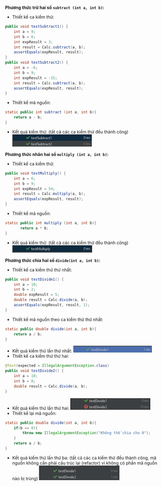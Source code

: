 **Phương thức trừ hai số ```subtract (int a, int b)```:**
- Thiết kế ca kiểm thử: 
```java
public void testSubtract1() {
    int a = 9;
    int b = 6;
    int expResult = 3;
    int result = Calc.subtract(a, b);
    assertEquals(expResult, result);
}
public void testSubtract2() {
    int a = -6;
    int b = 9;
    int expResult = -15;
    int result = Calc.subtract(a, b);
    assertEquals(expResult, result);
}
```
- Thiết kế mã nguồn:
```java
static public int subtract (int a, int b){
    return a - b;
}
``` 
- Kết quả kiểm thử: (tất cả các ca kiểm thử đều thành công)
![SubtractTest](./images/Chapter4-1_Image1.png)

**Phương thức nhân hai số ```multiply (int a, int b)```:**
- Thiết kế ca kiểm thử: 
```java
public void testMultiply() {
    int a = 6;
    int b = 9;
    int expResult = 54;
    int result = Calc.multiply(a, b);
    assertEquals(expResult, result);
}
```
- Thiết kế mã nguồn:
```java
static public int multiply (int a, int b){
       return a * b;
}
``` 
- Kết quả kiểm thử: (tất cả các ca kiểm thử đều thành công)
![MultiplyTest](./images/Chapter4-1_Image2.png)

**Phương thức chia hai số ```divide(int a, int b)```:**
- Thiết kế ca kiểm thử thứ nhất: 
```java
public void testDivide1() {
    int a = 10;
    int b = 2;
    double expResult = 5;
    double result = Calc.divide(a, b);
    assertEquals(expResult, result, 1);
}
```
- Thiết kế mã nguồn theo ca kiểm thử thứ nhất:
```java
static public double divide(int a, int b){
    return a / b;
}
``` 
- Kết quả kiểm thử lần thứ nhất:
![DevideTest](./images/Chapter4-1_Image3.png)
- Thiết kế ca kiểm thử thứ hai: 
```java
@Test(expected = IllegalArgumentException.class)
public void testDivide2() {
    int a = 10;
    int b = 0;
    double result = Calc.divide(a, b);
}
```
- Kết quả kiểm thử lần thứ hai:
![DevideTest](./images/Chapter4-1_Image4.png)
- Thiết kế lại mã nguồn:
```java
static public double divide(int a, int b){
    if(b == 0){
        throw new IllegalArgumentException("Không thể chia cho 0");
    }
    return a / b;
}
```
- Kết quả kiểm thử lần thứ ba: (tất cả các ca kiểm thử đều thành công, mã nguồn không cần phải cấu trúc lại (refactor) vì không có phần mã nguồn nào bị trùng)
![DevideTest](./images/Chapter4-1_Image5.png)


